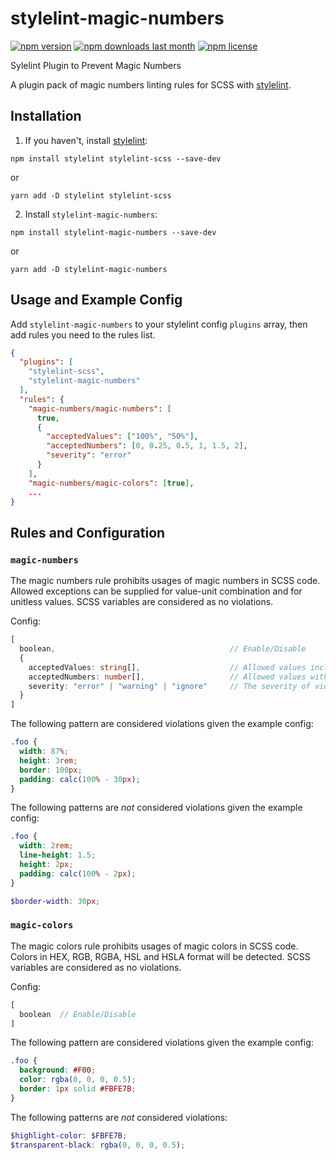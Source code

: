 # stylelint-magic-numbers

[![npm version][npm-version-img]][npm] [![npm downloads last month][npm-downloads-img]][npm] [![npm license][npm-license-img]][npm]

Sylelint Plugin to Prevent Magic Numbers

A plugin pack of magic numbers linting rules for SCSS with [stylelint].

## Installation

1. If you haven't, install [stylelint]:

```
npm install stylelint stylelint-scss --save-dev
```
or
```
yarn add -D stylelint stylelint-scss
```

2.  Install `stylelint-magic-numbers`:

```
npm install stylelint-magic-numbers --save-dev
```
or
```
yarn add -D stylelint-magic-numbers
```

## Usage and Example Config

Add `stylelint-magic-numbers` to your stylelint config `plugins` array, then add rules you need to the rules list.

```json
{
  "plugins": [
    "stylelint-scss",
    "stylelint-magic-numbers"
  ],
  "rules": {
    "magic-numbers/magic-numbers": [
      true,
      {
        "acceptedValues": ["100%", "50%"],
        "acceptedNumbers": [0, 0.25, 0.5, 1, 1.5, 2],
        "severity": "error"
      }
    ],
    "magic-numbers/magic-colors": [true],
    ...
}
```

## Rules and Configuration

### `magic-numbers`
The magic numbers rule prohibits usages of magic numbers in SCSS code. Allowed exceptions can be supplied for value-unit combination and for unitless values. SCSS variables are considered as no violations.

Config:
```ts
[
  boolean,                                       // Enable/Disable
  {
    acceptedValues: string[],                    // Allowed values including their units
    acceptedNumbers: number[],                   // Allowed values with any unit
    severity: "error" | "warning" | "ignore"     // The severity of violations
  }
]
```

The following pattern are considered violations given the example config:

```scss
.foo {
  width: 87%;
  height: 3rem;
  border: 100px;
  padding: calc(100% - 30px);
}
```

The following patterns are _not_ considered violations given the example config:

```scss
.foo {
  width: 2rem;
  line-height: 1.5;
  height: 2px;
  padding: calc(100% - 2px);
}

$border-width: 30px;
```


### `magic-colors`
The magic colors rule prohibits usages of magic colors in SCSS code. Colors in HEX, RGB, RGBA, HSL and HSLA format will be detected. SCSS variables are considered as no violations.

Config:
```ts
[
  boolean  // Enable/Disable
]
```

The following pattern are considered violations given the example config:

```scss
.foo {
  background: #F00;
  color: rgba(0, 0, 0, 0.5);
  border: 1px solid #FBFE7B;
}
```

The following patterns are _not_ considered violations:

```scss
$highlight-color: $FBFE7B;
$transparent-black: rgba(0, 0, 0, 0.5);
```

[stylelint]: https://stylelint.io/
[npm-version-img]: https://img.shields.io/npm/v/stylelint-magic-numbers
[npm-downloads-img]: https://img.shields.io/npm/dm/stylelint-magic-numbers
[npm-license-img]: https://img.shields.io/npm/l/stylelint-magic-numbers
[npm]: https://www.npmjs.com/package/stylelint-magic-numbers
